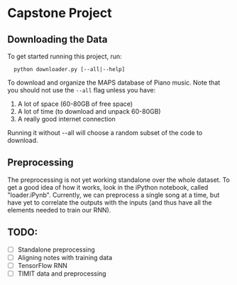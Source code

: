 # Capstone Project

## Downloading the Data

To get started running this project, run:

```
  python downloader.py [--all|--help]
```

To download and organize the MAPS database of Piano music. Note that you should not use the `--all` flag unless you have:
1. A lot of space (60-80GB of free space)
2. A lot of time (to download and unpack 60-80GB)
3. A really good internet connection

Running it without --all will choose a random subset of the code to download. 

## Preprocessing

The preprocessing is not yet working standalone over the whole dataset. To get a good idea of how it works, look in the iPython notebook, called "loader.iPynb". Currently, we can preprocess a single song at a time, but have yet to correlate the outputs with the inputs (and thus have all the elements needed to train our RNN).

## TODO:

- [ ] Standalone preprocessing
- [ ] Aligning notes with training data
- [ ] TensorFlow RNN
- [ ] TIMIT data and preprocessing
